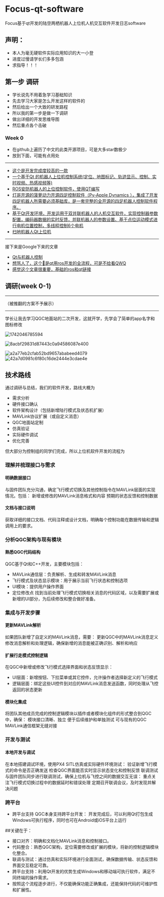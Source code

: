 # Focus-qt-software
Focus基于qt开发的陆空两栖机器人上位机人机交互软件开发日志software
## 声明：
- 本人为毫无硬软件实际应用知识的大一小登
- 进度过慢请学长们多多包涵
- 求指导！！！
## 第一步 调研
- 学长说先不用着急学习基础知识
- 先去学习大家是怎么开发这样的软件的
- 然后给出一个大致的研发路程
- 所以我的第一步是做一下调研
- 做出详细的开发思维导图
- 然后重点各个击破
### Week 0
- 在github上遍历了中文的此类开源项目，可是大多star数极少
- 放到下面，可能有点用处
---
- [这个是开发完成度较高的一款](https://github.com/chengyangkj/Ros_Qt5_Gui_App)
- [一个基于Qt 的机器人上位机控制系统(定位、地图标记、轨迹显示、控制、实时视频、热感视频等)](https://github.com/xpxh1724/Sony-Rescue_robot)
- [ROS安防机器人的上位控制软件，使用QT编写](https://github.com/Nyar-D/RobotUpperControl)
- [灯哥开源的菠萝动力开源四足控制软件（Py-Apple Dynamics ），集成了开发四足机器人所需要必须基础库，是一套完整的全开源的四足机器人控制软件程序。](https://github.com/ToanTech/py-apple-dynamics)
- [基于Qt开发环境，开发运用于双并联机器人的人机交互软件，实现控制器参数配置，编码器数据的实时反馈，并联机器人的参数设置、基于点位运动模式进行电机位置控制，多线程控制6个电机](https://github.com/lynnllh/3PRRGUI)
- [扫地机器人Qt上位机](https://github.com/confidentFeng/cleanRobot)
---
接下来是Google下来的文章
- [Qt与机器人控制](https://modstart.com/p/v7bmw0863pdyogyp)
- [想骂人了，这个🔗是qt用ros开发的全流程，可是不给看QWQ](https://blog.csdn.net/XrxVue/article/details/133618933)
- [感觉这个文章很重要，基础的ros和qt链接](https://my.oschina.net/emacs_8809069/blog/17313941)

## 调研(week 0-1)
---
（被推翻的方案不予展示）

---
学长让我去学习QGC地面站的二次开发，这就开学，先学会了简单的app名字和图标修改

![1742046785594](https://github.com/user-attachments/assets/821908c5-b537-433b-86c4-7bbeec6794f4)

![8acbf29831d87443c0a94586087e400](https://github.com/user-attachments/assets/dedfea7b-b044-4628-ae14-d7a85aefdbe1)


![a2a77eb2cfab52bd9657ababeed4079](https://github.com/user-attachments/assets/7964e044-aa66-4bf1-b911-aa17744388b9)
![42a7d0981c6f80c16de2444e3cdae4e](https://github.com/user-attachments/assets/84c9b53f-1070-4471-94c0-60264b3502ec)


## 技术路线

通过调研与总结，我们的软件开发，路线大概为

- 需求分析
- 硬件接口确认
- 软件架构设计（包括新增陆行模式及状态机扩展）
- MAVLink协议扩展（或自定义消息） 
- QGC地面站定制 
- 仿真验证 
- 实际硬件调试 
- 优化完善

但大部分为控制组的同学们完成，所以上位机软件开发的流程为

### 理解并梳理接口与需求
#### 明确数据接口
与固件团队充分沟通，确定飞行模式切换及其他控制指令在MAVLink层面的实现情况。包括：
新增或修改的MAVLink消息格式和内容
预期的状态反馈和控制数据
#### 文档与接口说明
获取详细的接口文档、代码注释或设计文档，明确每个控制功能在数据传输和逻辑调用上的要求。
### 分析QGC架构与现有模块
#### 熟悉QGC代码结构
QGC基于Qt和C++开发，主要模块包括：
- MAVLink通信层：负责解析、生成和转发MAVLink消息
- 飞行模式及状态显示模块：用于展示当前飞行状态和控制选项
- UI模块：提供用户操作界面
- 定位修改点
找到当前处理飞行模式切换相关消息的代码区域，以及需要扩展或新增的UI部分，为后续修改和整合做好准备。
### 集成与开发步骤
#### 更新MAVLink解析
如果团队新增了自定义的MAVLink消息，需要：
更新QGC中的MAVLink消息定义
修改消息解析和处理逻辑，确保新增的消息能被正确识别、解析和响应
#### 扩展行走模式控制逻辑
在QGC中新增或修改飞行模式选择界面和状态反馈显示：
- UI层面：新增按钮、下拉菜单或其它控件，允许操作者选择新定义的飞行模式
- 逻辑层面：绑定这些UI控件到对应的MAVLink消息发送函数，同时处理从飞控返回的状态更新
#### 模块化集成
将团队其他成员完成的控制逻辑模块以插件或者模块化组件的形式整合到QGC中，确保：
模块接口清晰、独立
便于后续维护和单独测试
可与现有的QGC MAVLink通信框架无缝对接

### 开发与测试
#### 本地开发与调试
在本地搭建调试环境，使用PX4 SITL仿真或实际硬件环境测试：
验证新增飞行模式的命令是否正确发送
检查QGC界面能否实时显示状态变化和控制反馈
联调测试
与固件团队同步进行联调测试，确保上位机与飞控之间的数据交互无误：
重点关注飞行模式切换过程中的数据延时和错误处理
定期召开联调会议，及时发现并解决问题
### 跨平台
- 跨平台支持
QGC本身支持跨平台开发：
开发完成后，可以利用Qt打包生成Windows可执行程序，同时也可在Android或iOS平台上运行

##关键在于：
- 接口对齐：明确和文档化MAVLink消息和控制接口。
- 代码整合：熟悉QGC架构，定位需要修改或扩展的模块，将新的控制逻辑模块化整合。
- 联调与测试：通过仿真和实际环境进行全面测试，确保数据传输、状态反馈和界面交互稳定可靠。
- 跨平台支持：利用Qt开发的优势生成Windows和移动端可执行软件，满足不同终端的操作需求。
- 按照这个流程逐步进行，不仅能确保功能正确集成，还能保持代码的可维护性和扩展性。
